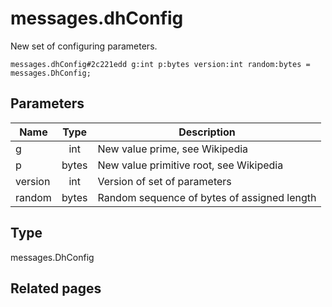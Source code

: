 # messages.dhConfig
New set of configuring parameters.

```
messages.dhConfig#2c221edd g:int p:bytes version:int random:bytes = messages.DhConfig;
```

## Parameters
| Name | Type | Description |
| ---- | :----: | ----------- |
| g | int | New value prime, see Wikipedia |
| p | bytes | New value primitive root, see Wikipedia |
| version | int | Version of set of parameters |
| random | bytes | Random sequence of bytes of assigned length |


## Type
messages.DhConfig

## Related pages

